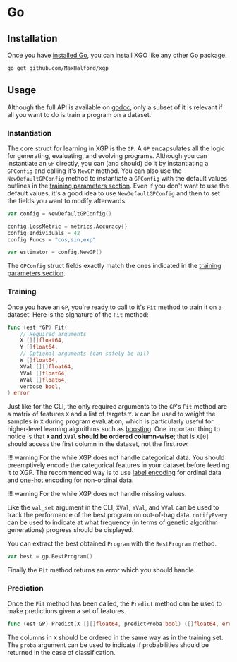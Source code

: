 # Go

## Installation

Once you have [installed Go](https://golang.org/dl/), you can install XGO like any other Go package.

```sh
go get github.com/MaxHalford/xgp
```

## Usage

Although the full API is available on [godoc](https://godoc.org/github.com/MaxHalford/xgp), only a subset of it is relevant if all you want to do is train a program on a dataset.

### Instantiation

The core struct for learning in XGP is the `GP`. A `GP` encapsulates all the logic for generating, evaluating, and evolving programs. Although you can instantiate an `GP` directly, you can (and should) do it by instantiating a `GPConfig` and calling it's `NewGP` method. You can also use the `NewDefaultGPConfig` method to instantiate a `GPConfig` with the default values outlines in the [training parameters section](training-parameters.md). Even if you don't want to use the default values, it's a good idea to use `NewDefaultGPConfig` and then to set the fields you want to modify afterwards.

```go
var config = NewDefaultGPConfig()

config.LossMetric = metrics.Accuracy{}
config.Individuals = 42
config.Funcs = "cos,sin,exp"

var estimator = config.NewGP()
```

The `GPConfig` struct fields exactly match the ones indicated in the [training parameters section](training-parameters.md).

### Training

Once you have an `GP`, you're ready to call to it's `Fit` method to train it on a dataset. Here is the signature of the `Fit` method:

```go
func (est *GP) Fit(
    // Required arguments
    X [][]float64,
    Y []float64,
    // Optional arguments (can safely be nil)
    W []float64,
    XVal [][]float64,
    YVal []float64,
    WVal []float64,
    verbose bool,
) error
```

Just like for the CLI, the only required arguments to the `GP`'s `Fit` method are a matrix of features `X` and a list of targets `Y`. `W` can be used to weight the samples in `X` during program evaluation, which is particularly useful for higher-level learning algorithms such as [boosting](https://www.wikiwand.com/en/Boosting_(machine_learning)). One important thing to notice is that **`X` and `XVal` should be ordered column-wise**; that is `X[0]` should access the first column in the dataset, not the first row.

!!! warning
    For the while XGP does not handle categorical data. You should preemptively encode the categorical features in your dataset before feeding it to XGP. The recommended way is to use [label encoding](http://scikit-learn.org/stable/modules/preprocessing_targets.html#label-encoding) for ordinal data and [one-hot encoding](http://scikit-learn.org/stable/modules/preprocessing.html#encoding-categorical-features) for non-ordinal data.

!!! warning
    For the while XGP does not handle missing values.

Like the `val_set` argument in the CLI, `XVal`, `YVal`, and `WVal` can be used to track the performance of the best program on out-of-bag data. `notifyEvery` can be used to indicate at what frequency (in terms of genetic algorithm generations) progress should be displayed.

You can extract the best obtained `Program` with the `BestProgram` method.

```go
var best = gp.BestProgram()
```

Finally the `Fit` method returns an error which you should handle.

### Prediction

Once the `Fit` method has been called, the `Predict` method can be used to make predictions given a set of features.

```go
func (est GP) Predict(X [][]float64, predictProba bool) ([]float64, error)
```

The columns in `X` should be ordered in the same way as in the training set. The `proba` argument can be used to indicate if probabilities should be returned in the case of classification.

